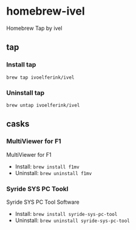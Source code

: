 # homebrew-ivel
Homebrew Tap by ivel

## tap
### Install tap
`brew tap ivoelferink/ivel`

### Uninstall tap
`brew untap ivoelferink/ivel`


## casks
### MultiViewer for F1
MultiViewer for F1
- Install: `brew install f1mv`
- Uninstall: `brew uninstall f1mv`

### Syride SYS PC Tookl
Syride SYS PC Tool Software
- Install: `brew install syride-sys-pc-tool`
- Uninstall: `brew uninstall syride-sys-pc-tool`
